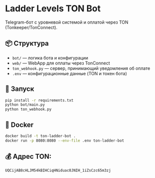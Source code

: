 # Ladder Levels TON Bot

Telegram-бот с уровневой системой и оплатой через TON (Tonkeeper/TonConnect).

## 📦 Структура
- `bot/` — логика бота и конфигурации
- `web/` — WebApp для оплаты через TonConnect
- `ton_webhook.py` — сервер, принимающий уведомления об оплате
- `.env` — конфигурационные данные (TON и токен бота)

## 🚀 Запуск
```bash
pip install -r requirements.txt
python bot/main.py
python ton_webhook.py
```

## 🐳 Docker
```bash
docker build -t ton-ladder-bot .
docker run -p 8080:8080 --env-file .env ton-ladder-bot
```

## 💰 Адрес TON:
`UQCijAB8cHLJM54kBIHCiqHNiduac0JNIH_1iZsCzc65m3zj`
